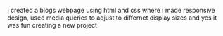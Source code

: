 i created a blogs webpage using html and css where i made responsive design, used media
queries to adjust to differnet display sizes and yes it was fun creating a new project
